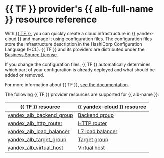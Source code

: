 # {{ TF }} provider's {{ alb-full-name }} resource reference

With [{{ TF }}](https://www.terraform.io/), you can quickly create a cloud infrastructure in {{ yandex-cloud }} and manage it using configuration files. The configuration files store the infrastructure description in the HashiCorp Configuration Language (HCL). {{ TF }} and its providers are distributed under the [Business Source License](https://github.com/hashicorp/terraform/blob/main/LICENSE).

If you change the configuration files, {{ TF }} automatically determines which part of your configuration is already deployed and what should be added or removed.

For more information about {{ TF }}, [see the documentation](../tutorials/infrastructure-management/terraform-quickstart.md#install-terraform).

The following {{ TF }} provider resources are supported for {{ alb-name }}:

| **{{ TF }} resource** | **{{ yandex-cloud }} resource** |
| --- | --- |
| [yandex_alb_backend_group](https://terraform-provider.yandexcloud.net/Resources/alb_backend_group) | [Backend group](./concepts/backend-group.md) |
| [yandex_alb_http_router](https://terraform-provider.yandexcloud.net/Resources/alb_http_router) | [HTTP router](./concepts/http-router.md) |
| [yandex_alb_load_balancer](https://terraform-provider.yandexcloud.net/Resources/alb_load_balancer) | [L7 load balancer](./concepts/application-load-balancer.md) |
| [yandex_alb_target_group](https://terraform-provider.yandexcloud.net/Resources/alb_target_group) | [Target group](./concepts/target-group.md) |
| [yandex_alb_virtual_host](https://terraform-provider.yandexcloud.net/Resources/alb_virtual_host) | [Virtual host](./concepts/http-router.md#virtual-host) |
